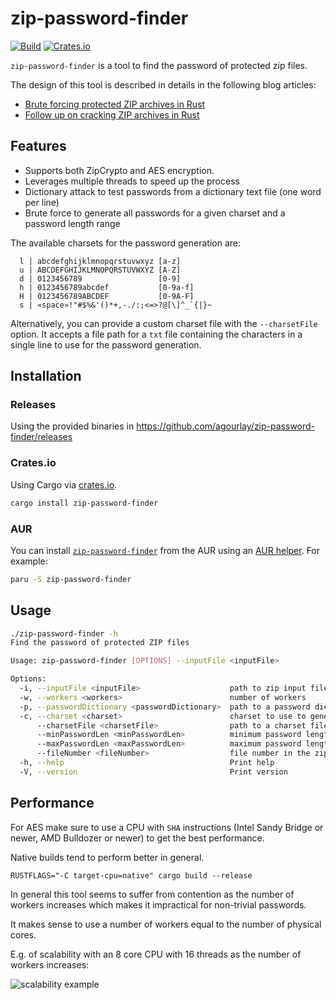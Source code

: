 # zip-password-finder
[![Build](https://github.com/agourlay/zip-password-finder/actions/workflows/ci.yml/badge.svg)](https://github.com/agourlay/zip-password-finder/actions/workflows/ci.yml)
[![Crates.io](https://img.shields.io/crates/v/zip-password-finder.svg)](https://crates.io/crates/zip-password-finder)

`zip-password-finder` is a tool to find the password of protected zip files.

The design of this tool is described in details in the following blog articles:
- [Brute forcing protected ZIP archives in Rust](https://agourlay.github.io/brute-forcing-protected-zip-rust/)
- [Follow up on cracking ZIP archives in Rust](https://agourlay.github.io/follow-up-cracking-zip-rust/)

## Features

- Supports both ZipCrypto and AES encryption.
- Leverages multiple threads to speed up the process
- Dictionary attack to test passwords from a dictionary text file (one word per line)
- Brute force to generate all passwords for a given charset and a password length range

The available charsets for the password generation are:

```
  l | abcdefghijklmnopqrstuvwxyz [a-z]
  u | ABCDEFGHIJKLMNOPQRSTUVWXYZ [A-Z]
  d | 0123456789                 [0-9]
  h | 0123456789abcdef           [0-9a-f]
  H | 0123456789ABCDEF           [0-9A-F]
  s | «space»!"#$%&'()*+,-./:;<=>?@[\]^_`{|}~
```

Alternatively, you can provide a custom charset file with the `--charsetFile` option.
It accepts a file path for a `txt` file containing the characters in a single line to use for the password generation.

## Installation

### Releases

Using the provided binaries in https://github.com/agourlay/zip-password-finder/releases

### Crates.io

Using Cargo via [crates.io](https://crates.io/crates/zip-password-finder).

```bash
cargo install zip-password-finder
```

### AUR

You can install [`zip-password-finder`](https://aur.archlinux.org/packages?O=0&K=zip-password-finder) from the AUR using an [AUR helper](https://wiki.archlinux.org/title/AUR_helpers). For example:

```bash
paru -S zip-password-finder
```

## Usage

```bash
./zip-password-finder -h
Find the password of protected ZIP files

Usage: zip-password-finder [OPTIONS] --inputFile <inputFile>

Options:
  -i, --inputFile <inputFile>                    path to zip input file
  -w, --workers <workers>                        number of workers
  -p, --passwordDictionary <passwordDictionary>  path to a password dictionary file
  -c, --charset <charset>                        charset to use to generate password [default: lud]
      --charsetFile <charsetFile>                path to a charset file
      --minPasswordLen <minPasswordLen>          minimum password length [default: 1]
      --maxPasswordLen <maxPasswordLen>          maximum password length [default: 10]
      --fileNumber <fileNumber>                  file number in the zip archive [default: 0]
  -h, --help                                     Print help
  -V, --version                                  Print version
```

## Performance

For AES make sure to use a CPU with `SHA` instructions (Intel Sandy Bridge or newer, AMD Bulldozer or newer) to get the best performance.

Native builds tend to perform better in general.

```RUSTFLAGS="-C target-cpu=native" cargo build --release```

In general this tool seems to suffer from contention as the number of workers increases which makes it impractical for non-trivial passwords.

It makes sense to use a number of workers equal to the number of physical cores.

E.g. of scalability with an 8 core CPU with 16 threads as the number of workers increases:

![scalability example](finder-8-16.jpg "Scalability example")
